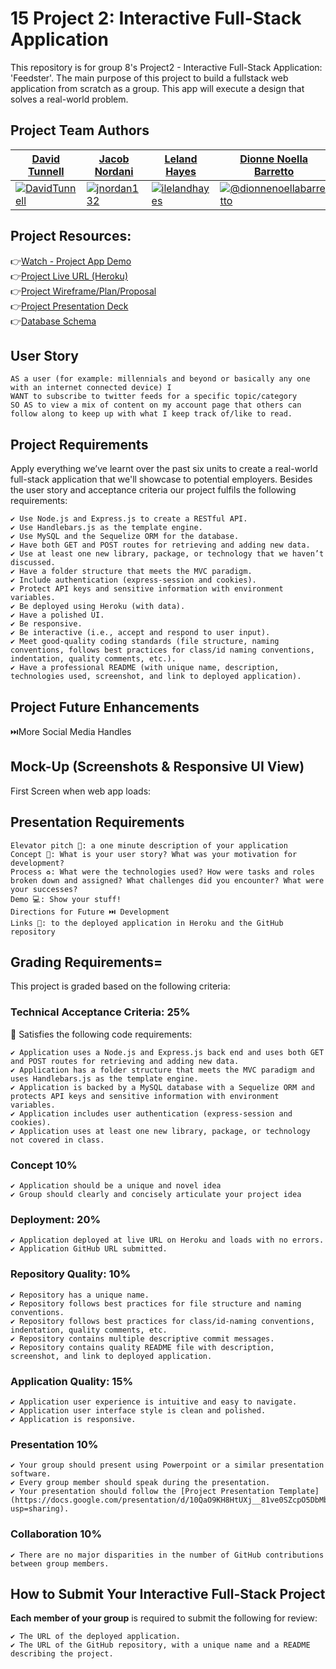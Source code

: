 # 15 Project 2: Interactive Full-Stack Application
This repository is for group 8's Project2 - Interactive Full-Stack Application: 'Feedster'. The main purpose of this project to build a fullstack web application from scratch as a group. This app will execute a design that solves a real-world problem.

## Project Team Authors
<table>
<thead>
<tr>
<th><a href="https://github.com/DavidTunnell">David Tunnell</a></th>
<th><a href="https://github.com/jnordan132">Jacob Nordani</a></th>
<th><a href="https://github.com/ilelandhayes">Leland Hayes</a></th>
<th><a href="https://github.com/DionneNoellaBarretto">Dionne Noella Barretto</a></th>
</tr>
</thead>
<tbody>
<tr>
<td><a target="_blank" rel="noopener noreferrer" href="https://davidtunnell.github.io/my-web-portfolio/"><img src="https://avatars.githubusercontent.com/DavidTunnell?s=150&amp;v=1" alt="DavidTunnell" style="max-width:100%;"></a></td>
<td><a target="_blank" rel="noopener noreferrer" href="https://jnordan132.github.io/Web-Portfolio-2/"><img src="https://avatars.githubusercontent.com/jnordan132?s=150&amp;v=1" alt="jnordan132" style="max-width:100%;"></a></td>
<td><a target="_blank" rel="noopener noreferrer" href="https://ilelandhayes.github.io/Portfolio-Page/"><img src="https://avatars.githubusercontent.com/ilelandhayes?s=150&amp;v=1" alt="ilelandhayes" style="max-width:100%;"></a></td>
<td><a target="_blank" rel="noopener noreferrer" href="https://dionnenoellabarretto.github.io/DionneNoellaBarretto_Portfolio/"><img src="https://avatars.githubusercontent.com/dionnenoellabarretto?s=150&amp;v=1" alt="@dionnenoellabarretto" style="max-width:100%;"></a></td>
</tr>
</tbody>
</table>

## Project Resources:
👉[Watch - Project App Demo]()<br/>
👉[Project Live URL (Heroku)]()<br/>
👉[Project Wireframe/Plan/Proposal](https://docs.google.com/document/d/1UkL3EaRt6hdjlgQpQYlR67exUwjlNt862YEAd5OwlI8/edit#)<br/>
👉[Project Presentation Deck](https://docs.google.com/presentation/d/10QaO9KH8HtUXj__81ve0SZcpO5DbMbqqQr4iPpbwKks/edit?usp=sharing)<br/>
👉[Database Schema](./assets/database-schema.png)

## User Story
```
AS a user (for example: millennials and beyond or basically any one with an internet connected device) I 
WANT to subscribe to twitter feeds for a specific topic/category 
SO AS to view a mix of content on my account page that others can follow along to keep up with what I keep track of/like to read.
```

## Project Requirements

Apply everything we’ve learnt over the past six units to create a real-world full-stack application that we'll showcase to potential employers. Besides the user story and acceptance criteria our project fulfils the following requirements:
```
✔️ Use Node.js and Express.js to create a RESTful API.
✔️ Use Handlebars.js as the template engine.
✔️ Use MySQL and the Sequelize ORM for the database.
✔️ Have both GET and POST routes for retrieving and adding new data.
✔️ Use at least one new library, package, or technology that we haven’t discussed.
✔️ Have a folder structure that meets the MVC paradigm.
✔️ Include authentication (express-session and cookies).
✔️ Protect API keys and sensitive information with environment variables.
✔️ Be deployed using Heroku (with data).
✔️ Have a polished UI.
✔️ Be responsive.
✔️ Be interactive (i.e., accept and respond to user input).
✔️ Meet good-quality coding standards (file structure, naming conventions, follows best practices for class/id naming conventions, indentation, quality comments, etc.).
✔️ Have a professional README (with unique name, description, technologies used, screenshot, and link to deployed application).
```

## Project Future Enhancements
⏭️More Social Media Handles <br/>

## Mock-Up (Screenshots & Responsive UI View)
First Screen when web app loads: <img src= ""> <br/>

## Presentation Requirements
```
Elevator pitch 🎤: a one minute description of your application
Concept 📖: What is your user story? What was your motivation for development?
Process ♻️: What were the technologies used? How were tasks and roles broken down and assigned? What challenges did you encounter? What were your successes?
Demo 💻: Show your stuff!
Directions for Future ⏭️ Development
Links 🔗: to the deployed application in Heroku and the GitHub repository
```
## Grading Requirements=

This project is graded based on the following criteria:

### Technical Acceptance Criteria: 25%
🏁 Satisfies the following code requirements:
```
✔️ Application uses a Node.js and Express.js back end and uses both GET and POST routes for retrieving and adding new data.
✔️ Application has a folder structure that meets the MVC paradigm and uses Handlebars.js as the template engine.
✔️ Application is backed by a MySQL database with a Sequelize ORM and protects API keys and sensitive information with environment variables.
✔️ Application includes user authentication (express-session and cookies).
✔️ Application uses at least one new library, package, or technology not covered in class.
```

### Concept 10%
```
✔️ Application should be a unique and novel idea 
✔️ Group should clearly and concisely articulate your project idea 
```

### Deployment: 20%
```
✔️ Application deployed at live URL on Heroku and loads with no errors.
✔️ Application GitHub URL submitted.
```

### Repository Quality: 10%
```
✔️ Repository has a unique name.
✔️ Repository follows best practices for file structure and naming conventions.
✔️ Repository follows best practices for class/id-naming conventions, indentation, quality comments, etc.
✔️ Repository contains multiple descriptive commit messages.
✔️ Repository contains quality README file with description, screenshot, and link to deployed application.
```

### Application Quality: 15%
```
✔️ Application user experience is intuitive and easy to navigate.
✔️ Application user interface style is clean and polished.
✔️ Application is responsive.
```

### Presentation 10%
```
✔️ Your group should present using Powerpoint or a similar presentation software.
✔️ Every group member should speak during the presentation.
✔️ Your presentation should follow the [Project Presentation Template](https://docs.google.com/presentation/d/10QaO9KH8HtUXj__81ve0SZcpO5DbMbqqQr4iPpbwKks/edit?usp=sharing).
```

### Collaboration 10%
```
✔️ There are no major disparities in the number of GitHub contributions between group members.
```
## How to Submit Your Interactive Full-Stack Project

**Each member of your group** is required to submit the following for review:
```
✔️ The URL of the deployed application.
✔️ The URL of the GitHub repository, with a unique name and a README describing the project.
```
